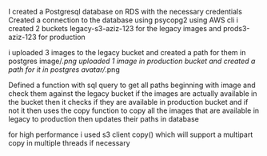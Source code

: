 I created a Postgresql database on RDS with the necessary credentials
Created a connection to the database using psycopg2
using AWS cli i created 2 buckets legacy-s3-aziz-123 for the legacy images and prods3-aziz-123 for production 

i uploaded 3 images to the legacy bucket and created a path for them in postgres image/*.png
uploaded 1 image in production bucket and created a path for it  in postgres avatar/*.png

Defined a function with sql query to get all paths beginning with image and check them against the legacy bucket if the images are actually available in the bucket then it checks if they are available in production bucket and if not it then uses the copy function to copy all the images that are available in legacy to production then updates their paths in database 


for high performance i used s3 client copy() which will support a multipart copy in multiple threads  if necessary 
